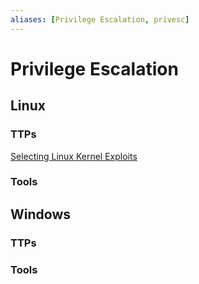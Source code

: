 ```yaml
---
aliases: [Privilege Escalation, privesc]
---
```

# Privilege Escalation

## Linux
### TTPs
[Selecting Linux Kernel Exploits](KernelExploitSelectionMethod_Linux)

### Tools

## Windows
### TTPs
### Tools